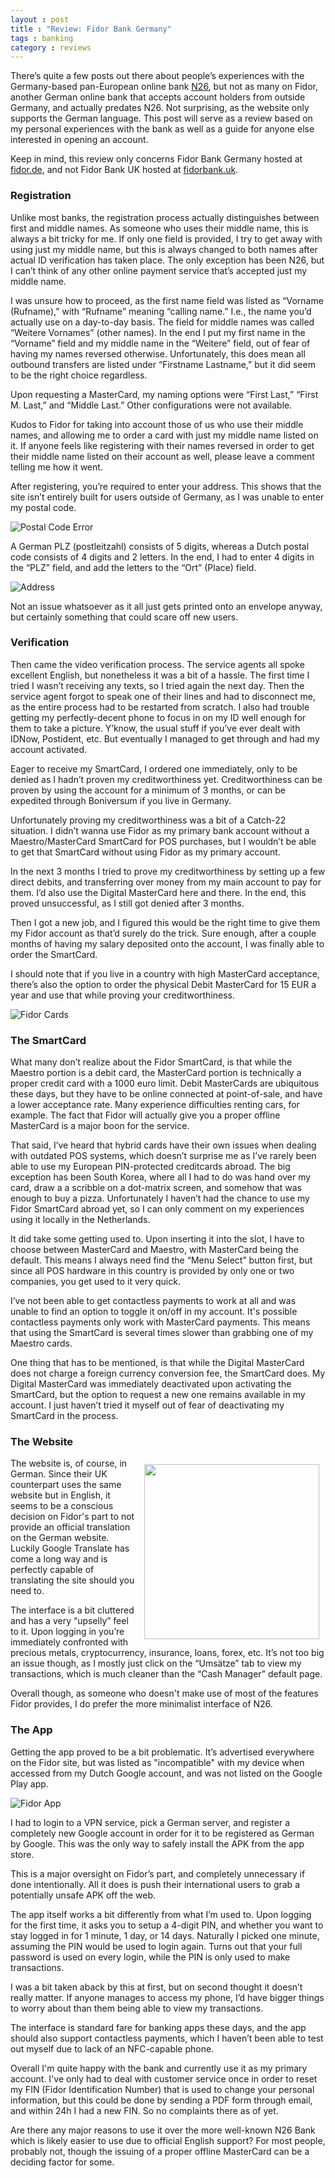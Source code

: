 ```yaml
---
layout : post
title : "Review: Fidor Bank Germany"
tags : banking
category : reviews
---
```


There’s quite a few posts out there about people’s experiences with the Germany-based pan-European online bank [N26](https://n26.com/en-eu/), but not as many on Fidor, another German online bank that accepts account holders from outside Germany, and actually predates N26. Not surprising, as the website only supports the German language. This post will serve as a review based on my personal experiences with the bank as well as a guide for anyone else interested in opening an account.

Keep in mind, this review only concerns Fidor Bank Germany hosted at [fidor.de](https://www.fidor.de/), and not Fidor Bank UK hosted at [fidorbank.uk](https://www.fidorbank.uk/).

### Registration
Unlike most banks, the registration process actually distinguishes between first and middle names. As someone who uses their middle name, this is always a bit tricky for me. If only one field is provided, I try to get away with using just my middle name, but this is always changed to both names after actual ID verification has taken place. The only exception has been N26, but I can’t think of any other online payment service that’s accepted just my middle name.

I was unsure how to proceed, as the first name field was listed as “Vorname (Rufname),” with “Rufname” meaning “calling name.” I.e., the name you’d actually use on a day-to-day basis. The field for middle names was called “Weitere Vornames” (other names). In the end I put my first name in the “Vorname” field and my middle name in the “Weitere” field, out of fear of having my names reversed otherwise. Unfortunately, this does mean all outbound transfers are listed under “Firstname Lastname,” but it did seem to be the right choice regardless.

Upon requesting a MasterCard, my naming options were “First Last,” “First M. Last,” and “Middle Last.” Other configurations were not available.

Kudos to Fidor for taking into account those of us who use their middle names, and allowing me to order a card with just my middle name listed on it. If anyone feels like registering with their names reversed in order to get their middle name listed on their account as well, please leave a comment telling me how it went.

After registering, you’re required to enter your address. This shows that the site isn’t entirely built for users outside of Germany, as I was unable to enter my postal code.

![Postal Code Error](/img/fidor_plz.png)

A German PLZ (postleitzahl) consists of 5 digits, whereas a Dutch postal code consists of 4 digits and 2 letters. In the end, I had to enter 4 digits in the “PLZ” field, and add the letters to the “Ort” (Place) field.

![Address](/img/fidor_address.png)

Not an issue whatsoever as it all just gets printed onto an envelope anyway, but certainly something that could scare off new users.

### Verification
Then came the video verification process. The service agents all spoke excellent English, but nonetheless it was a bit of a hassle. The first time I tried I wasn’t receiving any texts, so I tried again the next day. Then the service agent forgot to speak one of their lines and had to disconnect me, as the entire process had to be restarted from scratch. I also had trouble getting my perfectly-decent phone to focus in on my ID well enough for them to take a picture. Y’know, the usual stuff if you’ve ever dealt with IDNow, Postident, etc. But eventually I managed to get through and had my account activated.

Eager to receive my SmartCard, I ordered one immediately, only to be denied as I hadn’t proven my creditworthiness yet. Creditworthiness can be proven by using the account for a minimum of 3 months, or can be expedited through Boniversum if you live in Germany.

Unfortunately proving my creditworthiness was a bit of a Catch-22 situation. I didn’t wanna use Fidor as my primary bank account without a Maestro/MasterCard SmartCard for POS purchases, but I wouldn’t be able to get that SmartCard without using Fidor as my primary account.

In the next 3 months I tried to prove my creditworthiness by setting up a few direct debits, and transferring over money from my main account to pay for them. I’d also use the Digital MasterCard here and there. In the end, this proved unsuccessful, as I still got denied after 3 months.

Then I got a new job, and I figured this would be the right time to give them my Fidor account as that’d surely do the trick. Sure enough, after a couple months of having my salary deposited onto the account, I was finally able to order the SmartCard.

I should note that if you live in a country with high MasterCard acceptance, there’s also the option to order the physical Debit MasterCard for 15 EUR a year and use that while proving your creditworthiness.

![Fidor Cards](/img/fidor_cards.png)

### The SmartCard
What many don’t realize about the Fidor SmartCard, is that while the Maestro portion is a debit card, the MasterCard portion is technically a proper credit card with a 1000 euro limit. Debit MasterCards are ubiquitous these days, but they have to be online connected at point-of-sale, and have a lower acceptance rate. Many experience difficulties renting cars, for example. The fact that Fidor will actually give you a proper offline MasterCard is a major boon for the service.

That said, I’ve heard that hybrid cards have their own issues when dealing with outdated POS systems, which doesn’t surprise me as I’ve rarely been able to use my European PIN-protected creditcards abroad. The big exception has been South Korea, where all I had to do was hand over my card, draw a a scribble on a dot-matrix screen, and somehow that was enough to buy a pizza. Unfortunately I haven’t had the chance to use my Fidor SmartCard abroad yet, so I can only comment on my experiences using it locally in the Netherlands.

It did take some getting used to. Upon inserting it into the slot, I have to choose between MasterCard and Maestro, with MasterCard being the default. This means I always need find the “Menu Select” button first, but since all POS hardware in this country is provided by only one or two companies, you get used to it very quick.

I’ve not been able to get contactless payments to work at all and was unable to find an option to toggle it on/off in my account. It's possible contactless payments only work with MasterCard payments. This means that using the SmartCard is several times slower than grabbing one of my Maestro cards.

One thing that has to be mentioned, is that while the Digital MasterCard does not charge a foreign currency conversion fee, the SmartCard does. My Digital MasterCard was immediately deactivated upon activating the SmartCard, but the option to request a new one remains available in my account. I just haven’t tried it myself out of fear of deactivating my SmartCard in the process.

### The Website
<a href="/img/fidor_cashmanager.png" target="_blank"><img width="280" align="right" style="margin: 10px" src="/img/fidor_cashmanager.png" /></a>The website is, of course, in German. Since their UK counterpart uses the same website but in English, it seems to be a conscious decision on Fidor's part to not provide an official translation on the German website. Luckily Google Translate has come a long way and is perfectly capable of translating the site should you need to.

The interface is a bit cluttered and has a very “upselly” feel to it. Upon logging in you’re immediately confronted with precious metals, cryptocurrency, insurance, loans, forex, etc. It’s not too big an issue though, as I mostly just click on the “Umsätze” tab to view my transactions, which is much cleaner than the “Cash Manager” default page.

Overall though, as someone who doesn't make use of most of the features Fidor provides, I do prefer the more minimalist interface of N26.

### The App
Getting the app proved to be a bit problematic. It’s advertised everywhere on the Fidor site, but was listed as "incompatible" with my device when accessed from my Dutch Google account, and was not listed on the Google Play app.

![Fidor App](/img/fidor_app.png)

I had to login to a VPN service, pick a German server, and register a completely new Google account in order for it to be registered as German by Google. This was the only way to safely install the APK from the app store.

This is a major oversight on Fidor’s part, and completely unnecessary if done intentionally. All it does is push their international users to grab a potentially unsafe APK off the web.

The app itself works a bit differently from what I’m used to. Upon logging for the first time, it asks you to setup a 4-digit PIN, and whether you want to stay logged in for 1 minute, 1 day, or 14 days. Naturally I picked one minute, assuming the PIN would be used to login again. Turns out that your full password is used on every login, while the PIN is only used to make transactions.

I was a bit taken aback by this at first, but on second thought it doesn’t really matter. If anyone manages to access my phone, I’d have bigger things to worry about than them being able to view my transactions.

The interface is standard fare for banking apps these days, and the app should also support contactless payments, which I haven’t been able to test out myself due to lack of an NFC-capable phone.

Overall I'm quite happy with the bank and currently use it as my primary account. I've only had to deal with customer service once in order to reset my FIN (Fidor Identification Number) that is used to change your personal information, but this could be done by sending a PDF form through email, and within 24h I had a new FIN. So no complaints there as of yet.

Are there any major reasons to use it over the more well-known N26 Bank which is likely easier to use due to official English support? For most people, probably not, though the issuing of a proper offline MasterCard can be a deciding factor for some.